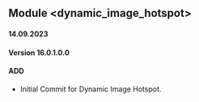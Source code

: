 ## Module <dynamic_image_hotspot>

#### 14.09.2023
#### Version 16.0.1.0.0
#### ADD
- Initial Commit for Dynamic Image Hotspot.
